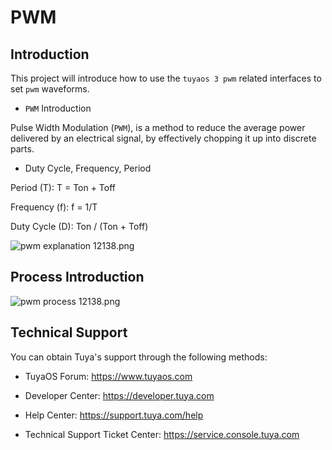 # PWM

## Introduction

This project will introduce how to use the `tuyaos 3 pwm` related interfaces to set `pwm` waveforms.

* `PWM` Introduction

Pulse Width Modulation (`PWM`), is a method to reduce the average power delivered by an electrical signal, by effectively chopping it up into discrete parts.

* Duty Cycle, Frequency, Period

Period (T): T = Ton + Toff

Frequency (f): f = 1/T

Duty Cycle (D): Ton / (Ton + Toff)

![pwm explanation 12138.png](https://airtake-public-data-1254153901.cos.ap-shanghai.myqcloud.com/content-platform/hestia/165596468101cf5b911aa.png)

## Process Introduction

![pwm process 12138.png](https://airtake-public-data-1254153901.cos.ap-shanghai.myqcloud.com/content-platform/hestia/16559652280f408bad0ec.png)

## Technical Support

You can obtain Tuya's support through the following methods:

- TuyaOS Forum: https://www.tuyaos.com

- Developer Center: https://developer.tuya.com

- Help Center: https://support.tuya.com/help

- Technical Support Ticket Center: https://service.console.tuya.com